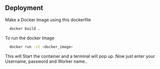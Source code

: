 
## Deployment

Make a Docker Image using this dockerfile 

```bash
  docker build .
```

To run the docker Image

```bash
  docker run -it <docker_image>
```

This will Start the container and a terminal will pop up.
Now just enter your Username, password and Worker name..




